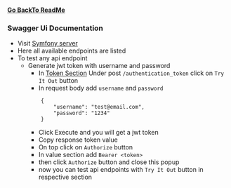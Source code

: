 #### [Go BackTo ReadMe](ReadMe.md)

### Swagger Ui Documentation

- Visit [Symfony server](http://localhost:8000/api/)
- Here all available endpoints are listed
- To test any api endpoint
  - Generate jwt token with username and password
    - In [Token Section](http://localhost:8000/api#operations-tag-Token) Under post `/authentication_token` click on `Try It Out` button
    - In request body add `username` and `password`
    ```
        {
            "username": "test@email.com",
            "password": "1234"
        }
    ```
    - Click Execute and you will get a jwt token
    - Copy response token value
    - On top click on `Authorize` button
    - In value section add `Bearer <token>`
    - then click `Authorize` button and close this popup
    - now you can test api endpoints with `Try It Out` button in respective section

